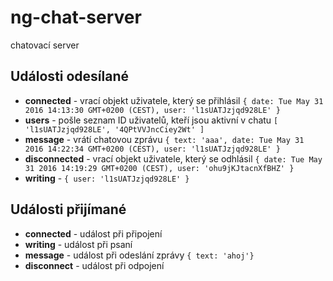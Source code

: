 # ng-chat-server
chatovací server

## Události odesílané

  * __connected__ - vrací objekt uživatele, který se přihlásil  ```{ date: Tue May 31 2016 14:13:30 GMT+0200 (CEST),
  user: 'l1sUATJzjqd928LE' }```
  * __users__ - pošle seznam ID uživatelů, kteří jsou aktivní v chatu ``` [ 'l1sUATJzjqd928LE', '4QPtVVJncCiey2Wt' ] ``` 
  * __message__ - vrátí chatovou zprávu ```{ text: 'aaa',
  date: Tue May 31 2016 14:22:34 GMT+0200 (CEST),
  user: 'l1sUATJzjqd928LE' }```
  * __disconnected__ - vrací objekt uživatele, který se odhlásil ```{ date: Tue May 31 2016 14:19:29 GMT+0200 (CEST),
  user: 'ohu9jKJtacnXfBHZ' }```
  * __writing__ - ```{ user: 'l1sUATJzjqd928LE' }```

## Události přijímané
  * __connected__ - událost při připojení
  * __writing__ - událost při psaní
  * __message__ - událost při odeslání zprávy ```{ text: 'ahoj'} ```
  * __disconnect__ - událost při odpojení
